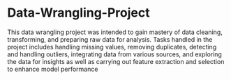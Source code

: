 # Data-Wrangling-Project
This data wrangling project was intended to gain mastery of data cleaning, transforming, and preparing raw data for analysis.
Tasks handled in the project includes handling missing values, removing duplicates, detecting and handling outliers, integrating data from various sources, and exploring the data for insights as well as carrying out feature extraction and selection to enhance model performance
